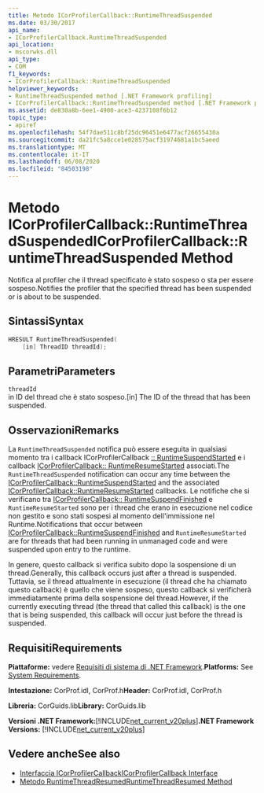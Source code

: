 ```yaml
---
title: Metodo ICorProfilerCallback::RuntimeThreadSuspended
ms.date: 03/30/2017
api_name:
- ICorProfilerCallback.RuntimeThreadSuspended
api_location:
- mscorwks.dll
api_type:
- COM
f1_keywords:
- ICorProfilerCallback::RuntimeThreadSuspended
helpviewer_keywords:
- RuntimeThreadSuspended method [.NET Framework profiling]
- ICorProfilerCallback::RuntimeThreadSuspended method [.NET Framework profiling]
ms.assetid: de830a8b-6ee1-4900-ace3-4237108f6b12
topic_type:
- apiref
ms.openlocfilehash: 54f7dae511c8bf25dc96451e6477acf26655430a
ms.sourcegitcommit: da21fc5a8cce1e028575acf31974681a1bc5aeed
ms.translationtype: MT
ms.contentlocale: it-IT
ms.lasthandoff: 06/08/2020
ms.locfileid: "84503198"
---
```

# <a name="icorprofilercallbackruntimethreadsuspended-method"></a><span data-ttu-id="0dcfa-102">Metodo ICorProfilerCallback::RuntimeThreadSuspended</span><span class="sxs-lookup"><span data-stu-id="0dcfa-102">ICorProfilerCallback::RuntimeThreadSuspended Method</span></span>
<span data-ttu-id="0dcfa-103">Notifica al profiler che il thread specificato è stato sospeso o sta per essere sospeso.</span><span class="sxs-lookup"><span data-stu-id="0dcfa-103">Notifies the profiler that the specified thread has been suspended or is about to be suspended.</span></span>  
  
## <a name="syntax"></a><span data-ttu-id="0dcfa-104">Sintassi</span><span class="sxs-lookup"><span data-stu-id="0dcfa-104">Syntax</span></span>  
  
```cpp  
HRESULT RuntimeThreadSuspended(  
    [in] ThreadID threadId);  
```  
  
## <a name="parameters"></a><span data-ttu-id="0dcfa-105">Parametri</span><span class="sxs-lookup"><span data-stu-id="0dcfa-105">Parameters</span></span>  
 `threadId`  
 <span data-ttu-id="0dcfa-106">in ID del thread che è stato sospeso.</span><span class="sxs-lookup"><span data-stu-id="0dcfa-106">[in] The ID of the thread that has been suspended.</span></span>  
  
## <a name="remarks"></a><span data-ttu-id="0dcfa-107">Osservazioni</span><span class="sxs-lookup"><span data-stu-id="0dcfa-107">Remarks</span></span>  
 <span data-ttu-id="0dcfa-108">La `RuntimeThreadSuspended` notifica può essere eseguita in qualsiasi momento tra i callback ICorProfilerCallback [:: RuntimeSuspendStarted](icorprofilercallback-runtimesuspendstarted-method.md) e i callback [ICorProfilerCallback:: RuntimeResumeStarted](icorprofilercallback-runtimeresumestarted-method.md) associati.</span><span class="sxs-lookup"><span data-stu-id="0dcfa-108">The `RuntimeThreadSuspended` notification can occur any time between the [ICorProfilerCallback::RuntimeSuspendStarted](icorprofilercallback-runtimesuspendstarted-method.md) and the associated [ICorProfilerCallback::RuntimeResumeStarted](icorprofilercallback-runtimeresumestarted-method.md) callbacks.</span></span> <span data-ttu-id="0dcfa-109">Le notifiche che si verificano tra [ICorProfilerCallback:: RuntimeSuspendFinished](icorprofilercallback-runtimesuspendfinished-method.md) e `RuntimeResumeStarted` sono per i thread che erano in esecuzione nel codice non gestito e sono stati sospesi al momento dell'immissione nel Runtime.</span><span class="sxs-lookup"><span data-stu-id="0dcfa-109">Notifications that occur between [ICorProfilerCallback::RuntimeSuspendFinished](icorprofilercallback-runtimesuspendfinished-method.md) and `RuntimeResumeStarted` are for threads that had been running in unmanaged code and were suspended upon entry to the runtime.</span></span>  
  
 <span data-ttu-id="0dcfa-110">In genere, questo callback si verifica subito dopo la sospensione di un thread.</span><span class="sxs-lookup"><span data-stu-id="0dcfa-110">Generally, this callback occurs just after a thread is suspended.</span></span> <span data-ttu-id="0dcfa-111">Tuttavia, se il thread attualmente in esecuzione (il thread che ha chiamato questo callback) è quello che viene sospeso, questo callback si verificherà immediatamente prima della sospensione del thread.</span><span class="sxs-lookup"><span data-stu-id="0dcfa-111">However, if the currently executing thread (the thread that called this callback) is the one that is being suspended, this callback will occur just before the thread is suspended.</span></span>  
  
## <a name="requirements"></a><span data-ttu-id="0dcfa-112">Requisiti</span><span class="sxs-lookup"><span data-stu-id="0dcfa-112">Requirements</span></span>  
 <span data-ttu-id="0dcfa-113">**Piattaforme:** vedere [Requisiti di sistema di .NET Framework](../../get-started/system-requirements.md).</span><span class="sxs-lookup"><span data-stu-id="0dcfa-113">**Platforms:** See [System Requirements](../../get-started/system-requirements.md).</span></span>  
  
 <span data-ttu-id="0dcfa-114">**Intestazione:** CorProf.idl, CorProf.h</span><span class="sxs-lookup"><span data-stu-id="0dcfa-114">**Header:** CorProf.idl, CorProf.h</span></span>  
  
 <span data-ttu-id="0dcfa-115">**Libreria:** CorGuids.lib</span><span class="sxs-lookup"><span data-stu-id="0dcfa-115">**Library:** CorGuids.lib</span></span>  
  
 <span data-ttu-id="0dcfa-116">**Versioni .NET Framework:**[!INCLUDE[net_current_v20plus](../../../../includes/net-current-v20plus-md.md)]</span><span class="sxs-lookup"><span data-stu-id="0dcfa-116">**.NET Framework Versions:** [!INCLUDE[net_current_v20plus](../../../../includes/net-current-v20plus-md.md)]</span></span>  
  
## <a name="see-also"></a><span data-ttu-id="0dcfa-117">Vedere anche</span><span class="sxs-lookup"><span data-stu-id="0dcfa-117">See also</span></span>

- [<span data-ttu-id="0dcfa-118">Interfaccia ICorProfilerCallback</span><span class="sxs-lookup"><span data-stu-id="0dcfa-118">ICorProfilerCallback Interface</span></span>](icorprofilercallback-interface.md)
- [<span data-ttu-id="0dcfa-119">Metodo RuntimeThreadResumed</span><span class="sxs-lookup"><span data-stu-id="0dcfa-119">RuntimeThreadResumed Method</span></span>](icorprofilercallback-runtimethreadresumed-method.md)
